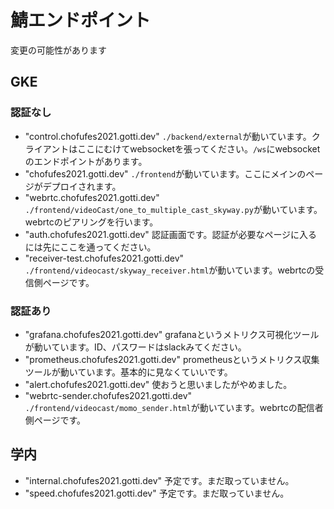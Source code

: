 # 鯖エンドポイント

変更の可能性があります

## GKE

### 認証なし

- "control.chofufes2021.gotti.dev"
`./backend/external`が動いています。クライアントはここにむけてwebsocketを張ってください。`/ws`にwebsocketのエンドポイントがあります。
- "chofufes2021.gotti.dev"
`./frontend`が動いています。ここにメインのページがデプロイされます。
- "webrtc.chofufes2021.gotti.dev"
`./frontend/videoCast/one_to_multiple_cast_skyway.py`が動いています。webrtcのピアリングを行います。
- "auth.chofufes2021.gotti.dev"
認証画面です。認証が必要なページに入るには先にここを通ってください。
- "receiver-test.chofufes2021.gotti.dev"
`./frontend/videocast/skyway_receiver.html`が動いています。webrtcの受信側ページです。

### 認証あり

- "grafana.chofufes2021.gotti.dev"
grafanaというメトリクス可視化ツールが動いています。ID、パスワードはslackみてください。
- "prometheus.chofufes2021.gotti.dev"
prometheusというメトリクス収集ツールが動いています。基本的に見なくていいです。
- "alert.chofufes2021.gotti.dev"
使おうと思いましたがやめました。
- "webrtc-sender.chofufes2021.gotti.dev"
`./frontend/videocast/momo_sender.html`が動いています。webrtcの配信者側ページです。


## 学内

- "internal.chofufes2021.gotti.dev"
予定です。まだ取っていません。
- "speed.chofufes2021.gotti.dev"
予定です。まだ取っていません。
